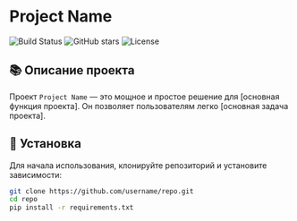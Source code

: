 # Project Name

![Build Status](https://img.shields.io/badge/build-passing-brightgreen)
![GitHub stars](https://img.shields.io/github/stars/username/repo)
![License](https://img.shields.io/github/license/username/repo)

## 📚 Описание проекта

Проект `Project Name` — это мощное и простое решение для [основная функция проекта]. Он позволяет пользователям легко [основная задача проекта].

## 🚀 Установка

Для начала использования, клонируйте репозиторий и установите зависимости:

```bash
git clone https://github.com/username/repo.git
cd repo
pip install -r requirements.txt
